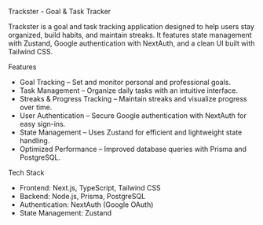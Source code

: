 Trackster - Goal & Task Tracker

Trackster is a goal and task tracking application designed to help users stay organized, build habits, and maintain streaks. It features state management with Zustand, Google authentication with NextAuth, and a clean UI built with Tailwind CSS.

Features
- Goal Tracking – Set and monitor personal and professional goals.
- Task Management – Organize daily tasks with an intuitive interface.
- Streaks & Progress Tracking – Maintain streaks and visualize progress over time.
- User Authentication – Secure Google authentication with NextAuth for easy sign-ins.
- State Management – Uses Zustand for efficient and lightweight state handling.
- Optimized Performance – Improved database queries with Prisma and PostgreSQL.

Tech Stack
- Frontend: Next.js, TypeScript, Tailwind CSS
- Backend: Node.js, Prisma, PostgreSQL
- Authentication: NextAuth (Google OAuth)
- State Management: Zustand

